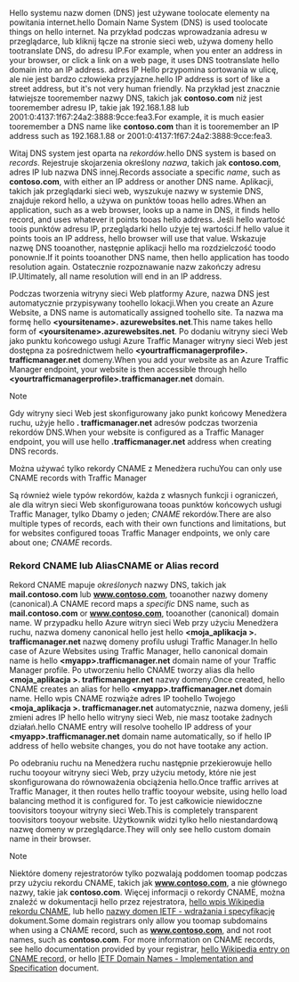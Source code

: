 <span data-ttu-id="69bea-101">Hello systemu nazw domen (DNS) jest używane toolocate elementy na powitania internet.</span><span class="sxs-lookup"><span data-stu-id="69bea-101">hello Domain Name System (DNS) is used toolocate things on hello internet.</span></span> <span data-ttu-id="69bea-102">Na przykład podczas wprowadzania adresu w przeglądarce, lub kliknij łącze na stronie sieci web, używa domeny hello tootranslate DNS, do adresu IP.</span><span class="sxs-lookup"><span data-stu-id="69bea-102">For example, when you enter an address in your browser, or click a link on a web page, it uses DNS tootranslate hello domain into an IP address.</span></span> <span data-ttu-id="69bea-103">adres IP Hello przypomina sortowania w ulicę, ale nie jest bardzo człowieka przyjazne.</span><span class="sxs-lookup"><span data-stu-id="69bea-103">hello IP address is sort of like a street address, but it's not very human friendly.</span></span> <span data-ttu-id="69bea-104">Na przykład jest znacznie łatwiejsze tooremember nazwy DNS, takich jak **contoso.com** niż jest tooremember adresu IP, takie jak 192.168.1.88 lub 2001:0:4137:1f67:24a2:3888:9cce:fea3.</span><span class="sxs-lookup"><span data-stu-id="69bea-104">For example, it is much easier tooremember a DNS name like **contoso.com** than it is tooremember an IP address such as 192.168.1.88 or 2001:0:4137:1f67:24a2:3888:9cce:fea3.</span></span>

<span data-ttu-id="69bea-105">Witaj DNS system jest oparta na *rekordów*.</span><span class="sxs-lookup"><span data-stu-id="69bea-105">hello DNS system is based on *records*.</span></span> <span data-ttu-id="69bea-106">Rejestruje skojarzenia określony *nazwa*, takich jak **contoso.com**, adres IP lub nazwa DNS innej.</span><span class="sxs-lookup"><span data-stu-id="69bea-106">Records associate a specific *name*, such as **contoso.com**, with either an IP address or another DNS name.</span></span> <span data-ttu-id="69bea-107">Aplikacji, takich jak przeglądarki sieci web, wyszukuje nazwy w systemie DNS, znajduje rekord hello, a używa on punktów tooas hello adres.</span><span class="sxs-lookup"><span data-stu-id="69bea-107">When an application, such as a web browser, looks up a name in DNS, it finds hello record, and uses whatever it points tooas hello address.</span></span> <span data-ttu-id="69bea-108">Jeśli hello wartość toois punktów adresu IP, przeglądarki hello użyje tej wartości.</span><span class="sxs-lookup"><span data-stu-id="69bea-108">If hello value it points toois an IP address, hello browser will use that value.</span></span> <span data-ttu-id="69bea-109">Wskazuje nazwę DNS tooanother, następnie aplikacji hello ma rozdzielczość toodo ponownie.</span><span class="sxs-lookup"><span data-stu-id="69bea-109">If it points tooanother DNS name, then hello application has toodo resolution again.</span></span> <span data-ttu-id="69bea-110">Ostatecznie rozpoznawanie nazw zakończy adresu IP.</span><span class="sxs-lookup"><span data-stu-id="69bea-110">Ultimately, all name resolution will end in an IP address.</span></span>

<span data-ttu-id="69bea-111">Podczas tworzenia witryny sieci Web platformy Azure, nazwa DNS jest automatycznie przypisywany toohello lokacji.</span><span class="sxs-lookup"><span data-stu-id="69bea-111">When you create an Azure Website, a DNS name is automatically assigned toohello site.</span></span> <span data-ttu-id="69bea-112">Ta nazwa ma formę hello  **&lt;yoursitename&gt;. azurewebsites.net**.</span><span class="sxs-lookup"><span data-stu-id="69bea-112">This name takes hello form of **&lt;yoursitename&gt;.azurewebsites.net**.</span></span> <span data-ttu-id="69bea-113">Po dodaniu witryny sieci Web jako punktu końcowego usługi Azure Traffic Manager witryny sieci Web jest dostępna za pośrednictwem hello  **&lt;yourtrafficmanagerprofile&gt;. trafficmanager.net** domeny.</span><span class="sxs-lookup"><span data-stu-id="69bea-113">When you add your website as an Azure Traffic Manager endpoint, your website is then accessible through hello **&lt;yourtrafficmanagerprofile&gt;.trafficmanager.net** domain.</span></span>

> [!NOTE]
> <span data-ttu-id="69bea-114">Gdy witryny sieci Web jest skonfigurowany jako punkt końcowy Menedżera ruchu, użyje hello **. trafficmanager.net** adresów podczas tworzenia rekordów DNS.</span><span class="sxs-lookup"><span data-stu-id="69bea-114">When your website is configured as a Traffic Manager endpoint, you will use hello **.trafficmanager.net** address when creating DNS records.</span></span>
> 
> <span data-ttu-id="69bea-115">Można używać tylko rekordy CNAME z Menedżera ruchu</span><span class="sxs-lookup"><span data-stu-id="69bea-115">You can only use CNAME records with Traffic Manager</span></span>
> 
> 

<span data-ttu-id="69bea-116">Są również wiele typów rekordów, każda z własnych funkcji i ograniczeń, ale dla witryn sieci Web skonfigurowana tooas punktów końcowych usługi Traffic Manager, tylko Dbamy o jeden; *CNAME* rekordów.</span><span class="sxs-lookup"><span data-stu-id="69bea-116">There are also multiple types of records, each with their own functions and limitations, but for websites configured tooas Traffic Manager endpoints, we only care about one; *CNAME* records.</span></span>

### <a name="cname-or-alias-record"></a><span data-ttu-id="69bea-117">Rekord CNAME lub Alias</span><span class="sxs-lookup"><span data-stu-id="69bea-117">CNAME or Alias record</span></span>
<span data-ttu-id="69bea-118">Rekord CNAME mapuje *określonych* nazwy DNS, takich jak **mail.contoso.com** lub **www.contoso.com**, tooanother nazwy domeny (canonical).</span><span class="sxs-lookup"><span data-stu-id="69bea-118">A CNAME record maps a *specific* DNS name, such as **mail.contoso.com** or **www.contoso.com**, tooanother (canonical) domain name.</span></span> <span data-ttu-id="69bea-119">W przypadku hello Azure witryn sieci Web przy użyciu Menedżera ruchu, nazwa domeny canonical hello jest hello  **&lt;moja_aplikacja >. trafficmanager.net** nazwę domeny profilu usługi Traffic Manager.</span><span class="sxs-lookup"><span data-stu-id="69bea-119">In hello case of Azure Websites using Traffic Manager, hello canonical domain name is hello **&lt;myapp>.trafficmanager.net** domain name of your Traffic Manager profile.</span></span> <span data-ttu-id="69bea-120">Po utworzeniu hello CNAME tworzy alias dla hello  **&lt;moja_aplikacja >. trafficmanager.net** nazwy domeny.</span><span class="sxs-lookup"><span data-stu-id="69bea-120">Once created, hello CNAME creates an alias for hello **&lt;myapp>.trafficmanager.net** domain name.</span></span> <span data-ttu-id="69bea-121">Hello wpis CNAME rozwiąże adres IP toohello Twojego  **&lt;moja_aplikacja >. trafficmanager.net** automatycznie, nazwa domeny, jeśli zmieni adres IP hello hello witryny sieci Web, nie masz tootake żadnych działań.</span><span class="sxs-lookup"><span data-stu-id="69bea-121">hello CNAME entry will resolve toohello IP address of your **&lt;myapp>.trafficmanager.net** domain name automatically, so if hello IP address of hello website changes, you do not have tootake any action.</span></span>

<span data-ttu-id="69bea-122">Po odebraniu ruchu na Menedżera ruchu następnie przekierowuje hello ruchu tooyour witryny sieci Web, przy użyciu metody, które nie jest skonfigurowana do równoważenia obciążenia hello.</span><span class="sxs-lookup"><span data-stu-id="69bea-122">Once traffic arrives at Traffic Manager, it then routes hello traffic tooyour website, using hello load balancing method it is configured for.</span></span> <span data-ttu-id="69bea-123">To jest całkowicie niewidoczne toovisitors tooyour witryny sieci Web.</span><span class="sxs-lookup"><span data-stu-id="69bea-123">This is completely transparent toovisitors tooyour website.</span></span> <span data-ttu-id="69bea-124">Użytkownik widzi tylko hello niestandardową nazwę domeny w przeglądarce.</span><span class="sxs-lookup"><span data-stu-id="69bea-124">They will only see hello custom domain name in their browser.</span></span>

> [!NOTE]
> <span data-ttu-id="69bea-125">Niektóre domeny rejestratorów tylko pozwalają poddomen toomap podczas przy użyciu rekordu CNAME, takich jak **www.contoso.com**, a nie głównego nazwy, takie jak **contoso.com**. Więcej informacji o rekordy CNAME, można znaleźć w dokumentacji hello przez rejestratora, <a href="http://en.wikipedia.org/wiki/CNAME_record">hello wpis Wikipedia rekordu CNAME</a>, lub hello <a href="http://tools.ietf.org/html/rfc1035">nazwy domen IETF - wdrażania i specyfikację</a> dokument.</span><span class="sxs-lookup"><span data-stu-id="69bea-125">Some domain registrars only allow you toomap subdomains when using a CNAME record, such as **www.contoso.com**, and not root names, such as **contoso.com**. For more information on CNAME records, see hello documentation provided by your registrar, <a href="http://en.wikipedia.org/wiki/CNAME_record">hello Wikipedia entry on CNAME record</a>, or hello <a href="http://tools.ietf.org/html/rfc1035">IETF Domain Names - Implementation and Specification</a> document.</span></span>
> 
> 

